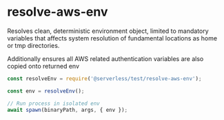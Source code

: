 # resolve-aws-env

Resolves clean, deterministic environment object, limited to mandatory variables that affects system resolution of fundamental locations as home or tmp directories.

Additionally ensures all AWS related authentication variables are also copied onto returned env

```javascript
const resolveEnv = require('@serverless/test/resolve-aws-env');

const env = resolveEnv();

// Run process in isolated env
await spawn(binaryPath, args, { env });
```

